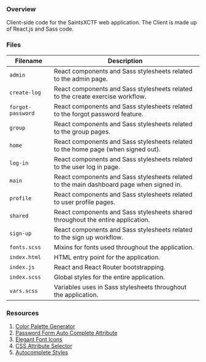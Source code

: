 ### Overview

Client-side code for the SaintsXCTF web application.  The Client is made up of React.js and Sass code.

### Files

| Filename              | Description                                                                               |
|-----------------------|-------------------------------------------------------------------------------------------|
| `admin`               | React components and Sass stylesheets related to the admin page.                          |
| `create-log`          | React components and Sass stylesheets related to the create exercise workflow.            |
| `forgot-password`     | React components and Sass stylesheets related to the forgot password feature.             |
| `group`               | React components and Sass stylesheets related to the group pages.                         |
| `home`                | React components and Sass stylesheets related to the home page (when signed out).         |
| `log-in`              | React components and Sass stylesheets related to the user log in page.                    |
| `main`                | React components and Sass stylesheets related to the main dashboard page when signed in.  |
| `profile`             | React components and Sass stylesheets related to user profile pages.                      |
| `shared`              | React components and Sass stylesheets shared throughout the entire application.           |
| `sign-up`             | React components and Sass stylesheets related to the sign up workflow.                    |
| `fonts.scss`          | Mixins for fonts used throughout the application.                                         |
| `index.html`          | HTML entry point for the application.                                                     |
| `index.js`            | React and React Router bootstrapping.                                                     |
| `index.scss`          | Global styles for the entire application.                                                 |
| `vars.scss`           | Variables uses in Sass stylesheets throughout the application.                            |

### Resources

1) [Color Palette Generator](https://mycolor.space/?hex=%23990000&sub=1)
2) [Password Form Auto Complete Attribute](https://www.chromium.org/developers/design-documents/create-amazing-password-forms)
3) [Elegant Font Icons](https://www.elegantthemes.com/blog/resources/elegant-icon-font)
4) [CSS Attribute Selector](https://stackoverflow.com/a/38764939)
5) [Autocomplete Styles](https://css-tricks.com/snippets/css/change-autocomplete-styles-webkit-browsers/)
